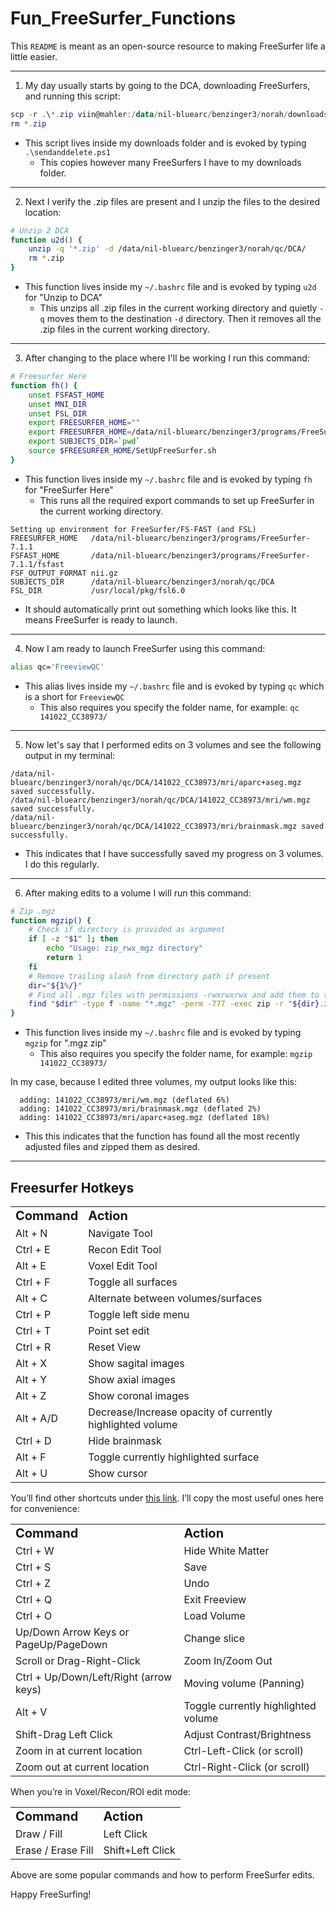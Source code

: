 # Fun_FreeSurfer_Functions

This `README` is meant as an open-source resource to making FreeSurfer life a little easier.

---


1. My day usually starts by going to the DCA, downloading FreeSurfers, and running this script:

```powershell
scp -r .\*.zip viin@mahler:/data/nil-bluearc/benzinger3/norah/downloads
rm *.zip
```
* This script lives inside my downloads folder and is evoked by typing `.\sendanddelete.ps1`
	* This copies however many FreeSurfers I have to my downloads folder.

---

2. Next I verify the .zip files are present and I unzip the files to the desired location:

```bash
# Unzip 2 DCA
function u2d() {
    unzip -q '*.zip' -d /data/nil-bluearc/benzinger3/norah/qc/DCA/
    rm *.zip
}
```

* This function lives inside my `~/.bashrc` file and is evoked by typing `u2d` for "Unzip to DCA"
	* This unzips all .zip files in the current working directory and quietly `-q` moves them to the destination `-d` directory. Then it removes all the .zip files in the current working directory.

---

3. After changing to the place where I'll be working I run this command:

```bash
# Freesurfer Here
function fh() {
    unset FSFAST_HOME
    unset MNI_DIR
    unset FSL_DIR
    export FREESURFER_HOME=""
    export FREESURFER_HOME=/data/nil-bluearc/benzinger3/programs/FreeSurfer-7.1.1
    export SUBJECTS_DIR=`pwd`
    source $FREESURFER_HOME/SetUpFreeSurfer.sh
}
```

* This function lives inside my `~/.bashrc` file and is evoked by typing `fh` for "FreeSurfer Here"
	* This runs all the required export commands to set up FreeSurfer in the current working directory. 

```freesurfer-linux-centos7_x86_64-7.1.1-20200723-8b40551
Setting up environment for FreeSurfer/FS-FAST (and FSL)
FREESURFER_HOME   /data/nil-bluearc/benzinger3/programs/FreeSurfer-7.1.1
FSFAST_HOME       /data/nil-bluearc/benzinger3/programs/FreeSurfer-7.1.1/fsfast
FSF_OUTPUT_FORMAT nii.gz
SUBJECTS_DIR      /data/nil-bluearc/benzinger3/norah/qc/DCA
FSL_DIR           /usr/local/pkg/fsl6.0
```

* It should automatically print out something which looks like this. It means FreeSurfer is ready to launch.

---

4. Now I am ready to launch FreeSurfer using this command:

```bash
alias qc='FreeviewQC'
```

* This alias  lives inside my `~/.bashrc` file and is evoked by typing `qc` which is a short for `FreeviewQC`
	* This also requires you specify the folder name, for example: `qc 141022_CC38973/
`
---

5. Now let's say that I performed edits on 3 volumes and see the following output in my terminal:

```
/data/nil-bluearc/benzinger3/norah/qc/DCA/141022_CC38973/mri/aparc+aseg.mgz saved successfully.
/data/nil-bluearc/benzinger3/norah/qc/DCA/141022_CC38973/mri/wm.mgz saved successfully.
/data/nil-bluearc/benzinger3/norah/qc/DCA/141022_CC38973/mri/brainmask.mgz saved successfully.
```

* This indicates that I have successfully saved my progress on 3 volumes. I do this regularly.

---

6. After making edits to a volume I will run this command:

```bash
# Zip .mgz 
function mgzip() {
    # Check if directory is provided as argument
    if [ -z "$1" ]; then
        echo "Usage: zip_rwx_mgz directory"
        return 1
    fi
    # Remove trailing slash from directory path if present
    dir="${1%/}"
    # Find all .mgz files with permissions -rwxrwxrwx and add them to the zip file
    find "$dir" -type f -name "*.mgz" -perm -777 -exec zip -r "${dir}.zip" {} +
}
```

* This function lives inside my `~/.bashrc` file and is evoked by typing `mgzip` for ".mgz zip"
	* This also requires you specify the folder name, for example: `mgzip 141022_CC38973/`

In my case, because I edited three volumes, my output looks like this:

```
  adding: 141022_CC38973/mri/wm.mgz (deflated 6%)
  adding: 141022_CC38973/mri/brainmask.mgz (deflated 2%)
  adding: 141022_CC38973/mri/aparc+aseg.mgz (deflated 18%)
```

* This this indicates that the function has found all the most recently adjusted files and zipped them as desired.

---


## Freesurfer Hotkeys


<table border="0">
 <tr>
    <td><b style="font-size:20px">Command</b></td>
    <td><b style="font-size:20px">Action</b></td>
 </tr>
 <tr>
    <td>Alt + N</td> 
    <td>Navigate Tool</td> 
 </tr>
 <tr>
    <td>Ctrl + E</td> 
    <td>Recon Edit Tool</td> 
 </tr>
 <tr>
    <td>Alt + E</td> 
    <td>Voxel Edit Tool</td>
 </tr>
 <tr>
    <td>Ctrl + F</td> 
    <td>Toggle all surfaces</td>
 </tr>
 <tr>
    <td>Alt + C</td> 
    <td>Alternate between volumes/surfaces</td> 
 </tr>
 <tr>
    <td>Ctrl + P</td> 
    <td>Toggle left side menu</td> 
 </tr>
 <tr>
    <td>Ctrl + T</td> 
    <td>Point set edit</td> 
 </tr>
 <tr>
    <td>Ctrl + R</td> 
    <td>Reset View</td> 
 </tr>
 <tr>
    <td>Alt + X</td> 
    <td>Show sagital images</td> 
 </tr>
 <tr>
    <td>Alt + Y</td> 
    <td>Show axial images</td> 
 </tr>
 <tr>
    <td>Alt + Z</td> 
    <td>Show coronal images</td> 
 </tr>
 <tr>
    <td>Alt + A/D</td> 
    <td>Decrease/Increase opacity of currently highlighted volume</td> 
 </tr>
 <tr>
    <td>Ctrl + D</td> 
    <td>Hide brainmask</td> 
 </tr>
 <tr>
    <td>Alt + F</td> 
    <td>Toggle currently highlighted surface</td> 
 </tr>
 <tr>
    <td>Alt + U</td> 
    <td>Show cursor</td> 
 </tr>
</table>

You’ll find other shortcuts under [this link](https://surfer.nmr.mgh.harvard.edu/fswiki/FreeviewGuide/FreeviewReference/FreeviewKeyboardShortcuts). I’ll copy the most useful ones here for convenience:


<table border="0">
 <tr>
    <td><b style="font-size:20px">Command</b></td>
    <td><b style="font-size:20px">Action</b></td>
 </tr>
 <tr>
     <td>Ctrl + W</td>
     <td>Hide White Matter</td>
 </tr>
 <tr>
     <td>Ctrl + S</td>
     <td>Save</td>
 </tr>
 <tr>
     <td>Ctrl + Z</td>
     <td>Undo</td>
 </tr>
 <tr>
     <td>Ctrl + Q</td>
     <td>Exit Freeview</td>
 </tr>
 <tr>
     <td>Ctrl + O</td>
     <td>Load Volume</td>
 </tr>
 <tr>
     <td>Up/Down Arrow Keys or PageUp/PageDown</td>
     <td>Change slice</td>
 </tr>
 <tr>
     <td>Scroll or Drag-Right-Click</td>
     <td>Zoom In/Zoom Out</td>
 </tr>
 <tr>
     <td>Ctrl + Up/Down/Left/Right (arrow keys)</td>
     <td>Moving volume (Panning)</td>
 </tr>
 <tr>
     <td>Alt + V</td>
     <td>Toggle currently highlighted volume</td>
 </tr>
 <tr>
     <td>Shift-Drag Left Click</td>
     <td>Adjust Contrast/Brightness</td>
 </tr>
 <tr>
     <td>Zoom in at current location</td>
     <td>Ctrl-Left-Click (or scroll)</td>
 </tr>
 <tr>
     <td>Zoom out at current location</td>
     <td>Ctrl-Right-Click (or scroll)</td>
 </tr>
</table>

When you’re in Voxel/Recon/ROI edit mode:

<table border="0">
 <tr>
    <td><b style="font-size:20px">Command</b></td>
    <td><b style="font-size:20px">Action</b></td>
 </tr>
 <tr>
    <td>Draw / Fill</td>
    <td>Left Click</td>
 </tr>
  <tr>
    <td>Erase / Erase Fill</td>
    <td>Shift+Left Click</td>
 </tr>
</table>

Above are some popular commands and how to perform FreeSurfer edits. 

Happy FreeSurfing!
